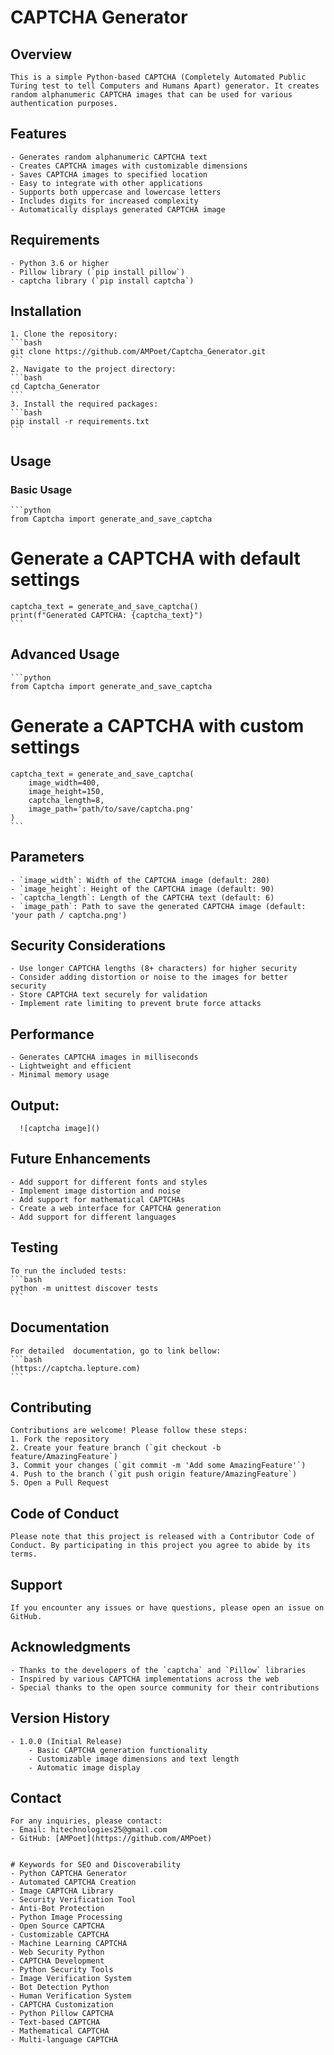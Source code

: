   # CAPTCHA Generator

  ## Overview
    This is a simple Python-based CAPTCHA (Completely Automated Public Turing test to tell Computers and Humans Apart) generator. It creates random alphanumeric CAPTCHA images that can be used for various authentication purposes.

  ## Features
    - Generates random alphanumeric CAPTCHA text
    - Creates CAPTCHA images with customizable dimensions
    - Saves CAPTCHA images to specified location
    - Easy to integrate with other applications
    - Supports both uppercase and lowercase letters
    - Includes digits for increased complexity
    - Automatically displays generated CAPTCHA image
    
  ## Requirements
    - Python 3.6 or higher
    - Pillow library (`pip install pillow`)
    - captcha library (`pip install captcha`)

  ## Installation
    1. Clone the repository:
    ```bash
    git clone https://github.com/AMPoet/Captcha_Generator.git
    ```
    2. Navigate to the project directory:
    ```bash
    cd Captcha_Generator
    ```
    3. Install the required packages:
    ```bash
    pip install -r requirements.txt
    ```
  ## Usage
  ### Basic Usage
    ```python
    from Captcha import generate_and_save_captcha

  # Generate a CAPTCHA with default settings
    captcha_text = generate_and_save_captcha()
    print(f"Generated CAPTCHA: {captcha_text}")
    ```

  ## Advanced Usage
    ```python
    from Captcha import generate_and_save_captcha

  # Generate a CAPTCHA with custom settings
    captcha_text = generate_and_save_captcha(
        image_width=400,
        image_height=150,
        captcha_length=8,
        image_path='path/to/save/captcha.png'
    )
    ```

  ## Parameters
    - `image_width`: Width of the CAPTCHA image (default: 280)
    - `image_height`: Height of the CAPTCHA image (default: 90)
    - `captcha_length`: Length of the CAPTCHA text (default: 6)
    - `image_path`: Path to save the generated CAPTCHA image (default: 'your path / captcha.png')

  ## Security Considerations
    - Use longer CAPTCHA lengths (8+ characters) for higher security
    - Consider adding distortion or noise to the images for better security
    - Store CAPTCHA text securely for validation
    - Implement rate limiting to prevent brute force attacks

  ## Performance
    - Generates CAPTCHA images in milliseconds
    - Lightweight and efficient
    - Minimal memory usage
  ## Output:
      ![captcha image]()

  ## Future Enhancements
    - Add support for different fonts and styles
    - Implement image distortion and noise
    - Add support for mathematical CAPTCHAs
    - Create a web interface for CAPTCHA generation
    - Add support for different languages

  ## Testing
    To run the included tests:
    ```bash
    python -m unittest discover tests
    ```
    
  ## Documentation
    For detailed  documentation, go to link bellow:
    ```bash
    (https://captcha.lepture.com)
    ```


  ## Contributing
    Contributions are welcome! Please follow these steps:
    1. Fork the repository
    2. Create your feature branch (`git checkout -b feature/AmazingFeature`)
    3. Commit your changes (`git commit -m 'Add some AmazingFeature'`)
    4. Push to the branch (`git push origin feature/AmazingFeature`)
    5. Open a Pull Request


   ## Code of Conduct
    Please note that this project is released with a Contributor Code of Conduct. By participating in this project you agree to abide by its terms.


  ## Support
    If you encounter any issues or have questions, please open an issue on GitHub.

  ## Acknowledgments
    - Thanks to the developers of the `captcha` and `Pillow` libraries
    - Inspired by various CAPTCHA implementations across the web
    - Special thanks to the open source community for their contributions

  ## Version History
    - 1.0.0 (Initial Release)
        - Basic CAPTCHA generation functionality
        - Customizable image dimensions and text length
        - Automatic image display

  ## Contact
    For any inquiries, please contact:
    - Email: hitechnologies25@gmail.com
    - GitHub: [AMPoet](https://github.com/AMPoet)


    # Keywords for SEO and Discoverability
    - Python CAPTCHA Generator
    - Automated CAPTCHA Creation
    - Image CAPTCHA Library
    - Security Verification Tool
    - Anti-Bot Protection
    - Python Image Processing
    - Open Source CAPTCHA
    - Customizable CAPTCHA
    - Machine Learning CAPTCHA
    - Web Security Python
    - CAPTCHA Development
    - Python Security Tools
    - Image Verification System
    - Bot Detection Python
    - Human Verification System
    - CAPTCHA Customization
    - Python Pillow CAPTCHA
    - Text-based CAPTCHA
    - Mathematical CAPTCHA
    - Multi-language CAPTCHA
